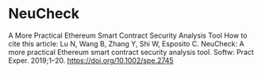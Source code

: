# NeuCheck
A More Practical Ethereum Smart Contract Security Analysis Tool
How to cite this article: Lu N, Wang B, Zhang Y, Shi W, Esposito C. NeuCheck: A more practical Ethereum
smart contract security analysis tool. Softw: Pract Exper. 2019;1–20. https://doi.org/10.1002/spe.2745
